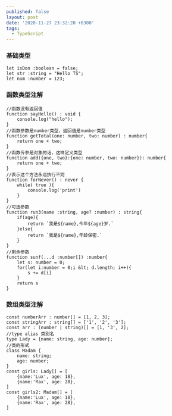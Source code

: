 ```yaml
---
published: false
layout: post
date: '2020-11-27 23:32:20 +0300'
tags:
  - TypeScript
---
```

### 基础类型
	let isDon :boolean = false;
	let str :string = "Hello TS";
	let num :number = 123;

### 函数类型注解
	//函数没有返回值
	function sayHello() : void {
		console.log("hello");
	}
	//函数参数是number类型，返回值是number类型
	function getTotal(one: number, two: number) : number{
		return one + two;
	}
	//函数传参是对象的话，这样定义类型
	function add({one, two}:{one: number, two: number}): number{
		return one + two;
	}
	//表示这个方法永远执行不完
	function forNever() : never {
		while( true ){
			console.log('print')
		}
	}
	//可选参数
	function run3(name :string, age? :number) : string{
    	if(age){
    		return `我是${name},今年${age}岁.`
    	}else{
    		return `我是${name},年龄保密.`
    	}
    }
	//剩余参数
	function sunf(...d :number[]) :number{
    	let s: number = 0;
    	for(let i:number = 0;i &lt; d.length; i++){
    		s += d[i]
    	}
    	return s
    }

### 数组类型注解
    const numberArr : number[] = [1, 2, 3];
    const stringArr : string[] = ['1', '2', '3'];
    const arr : (number | string)[] = [1, '3', 2];
	//type alias 类别名
	type Lady = {name: string, age: number};
	//类的形式
	class Madam {
		name: string;
		age: number;
	}
	const girls: Lady[] = [
		{name:'Lux', age: 18},
		{name:'Rax', age: 28},
	]
	const girls2: Madam[] = [
		{name:'Lux', age: 18},
		{name:'Rax', age: 28},
	]
